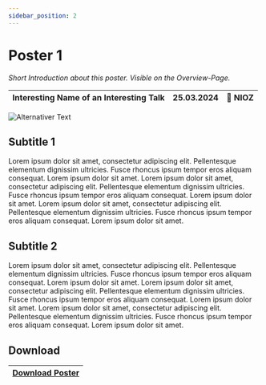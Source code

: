 ```yaml
---
sidebar_position: 2
---
```


# Poster 1

_Short Introduction about this poster. Visible on the Overview-Page._

| Interesting Name of an Interesting Talk | 25.03.2024 | 📍 NIOZ |
| --------------------------------------- | ---------- | ------- |

![Alternativer Text](./images/talk1image.jpg)

## Subtitle 1

Lorem ipsum dolor sit amet, consectetur adipiscing elit. Pellentesque elementum dignissim ultricies. Fusce rhoncus ipsum tempor eros aliquam consequat. Lorem ipsum dolor sit amet. Lorem ipsum dolor sit amet, consectetur adipiscing elit. Pellentesque elementum dignissim ultricies. Fusce rhoncus ipsum tempor eros aliquam consequat. Lorem ipsum dolor sit amet. Lorem ipsum dolor sit amet, consectetur adipiscing elit. Pellentesque elementum dignissim ultricies. Fusce rhoncus ipsum tempor eros aliquam consequat. Lorem ipsum dolor sit amet.

## Subtitle 2

Lorem ipsum dolor sit amet, consectetur adipiscing elit. Pellentesque elementum dignissim ultricies. Fusce rhoncus ipsum tempor eros aliquam consequat. Lorem ipsum dolor sit amet. Lorem ipsum dolor sit amet, consectetur adipiscing elit. Pellentesque elementum dignissim ultricies. Fusce rhoncus ipsum tempor eros aliquam consequat. Lorem ipsum dolor sit amet. Lorem ipsum dolor sit amet, consectetur adipiscing elit. Pellentesque elementum dignissim ultricies. Fusce rhoncus ipsum tempor eros aliquam consequat. Lorem ipsum dolor sit amet.

## Download

| [Download Poster](./downloads/poster1.pdf) |
| ------------------------------------------ |
